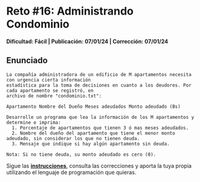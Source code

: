 # Reto #16: Administrando Condominio 
#### Dificultad: Fácil | Publicación: 07/01/24 | Corrección: 07/01/24

## Enunciado

```
La compañía administradora de un edificio de M apartamentos necesita con urgencia cierta información 
estadística para la toma de decisiones en cuanto a los deudores. Por cada apartamento se registró, en 
archivo de nombre "condominio.txt":

Apartamento Nombre del Dueño Meses adeudados Monto adeudado (Bs)

Desarrolle un programa que lea la información de los M apartamentos y determine e imprima:
  1. Porcentaje de apartamentos que tienen 3 ó mas meses adeudados.
  2. Nombre del dueño del apartamento que tiene el menor monto adeudado, sin considerar los que no tienen deuda.
  3. Mensaje que indique si hay algún apartamento sin deuda.

Nota: Si no tiene deuda, su monto adeudado es cero (0).
```
Sigue las **[instrucciones](../../README.md)**, consulta las correcciones y aporta la tuya propia utilizando el lenguaje de programación que quieras.
